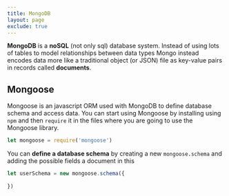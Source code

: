 ```yaml
---
title: MongoDB
layout: page
exclude: true
---
```


**MongoDB** is a **noSQL** (not only sql) database system. Instead of using lots of tables to model relationships between data types Mongo instead encodes data more like a traditional object (or JSON) file as key-value pairs in records called **documents**.

## Mongoose

Mongoose is an javascript ORM used with MongoDB to define database schema and access data. You can start using Mongoose by installing using `npm` and then `require` it in the files where you are going to use the Mongoose library. 
```js
let mongoose = require('mongoose')
```

You can **define a database schema** by creating a new `mongoose.schema` and adding the possible fields a document in this 
```js
let userSchema = new mongoose.schema({
  
})
```
<!--stackedit_data:
eyJoaXN0b3J5IjpbLTQ2MDA5NDEyNCwyMDI3MDMzMTI4XX0=
-->